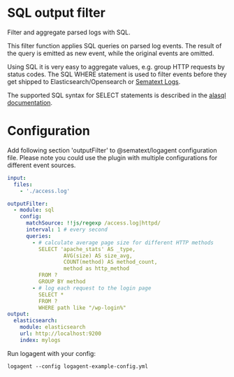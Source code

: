 # SQL output filter
Filter and aggregate parsed logs with SQL.

This filter function applies SQL queries on parsed log events. The result of the query is emitted as new event, while the original events are omitted. 

Using SQL it is very easy to aggregate values, e.g. group HTTP requests by status codes. The SQL WHERE statement is used to filter events before they get shipped to Elasticsearch/Opensearch or [Sematext Logs](https://sematext.com/logsene). 

The supported SQL syntax for SELECT statements is described in the [alasql documentation](https://github.com/agershun/alasql/wiki/Select).  

# Configuration 

Add following section 'outputFilter' to @sematext/logagent configuration file. Please note you could use the plugin with multiple configurations for different event sources. 

```yaml
input: 
  files:
    - './access.log'

outputFilter:
  - module: sql
    config:
      matchSource: !!js/regexp /access.log|httpd/
      interval: 1 # every second
      queries:
        - # calculate average page size for different HTTP methods
          SELECT 'apache_stats' AS _type, 
                  AVG(size) AS size_avg, 
                  COUNT(method) AS method_count, 
                  method as http_method
          FROM ? 
          GROUP BY method
        - # log each request to the login page 
          SELECT * 
          FROM ? 
          WHERE path like "/wp-login%" 
output:
  elasticsearch:
    module: elasticsearch
    url: http://localhost:9200
    index: mylogs
```

Run logagent with your config: 
```
logagent --config logagent-example-config.yml 
```
